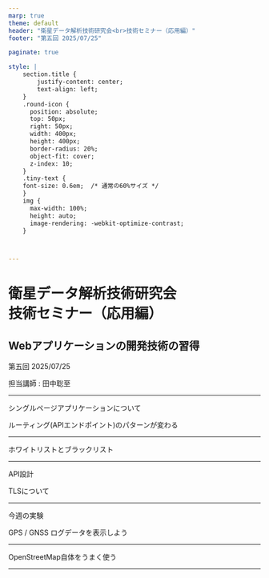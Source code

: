 ```yaml
---
marp: true
theme: default
header: "衛星データ解析技術研究会<br>技術セミナー（応用編）"
footer: "第五回 2025/07/25"

paginate: true

style: |
    section.title {
        justify-content: center;
        text-align: left;
    }
    .round-icon {
      position: absolute;
      top: 50px;
      right: 50px;
      width: 400px;
      height: 400px;
      border-radius: 20%;
      object-fit: cover;
      z-index: 10;
    }
    .tiny-text {
    font-size: 0.6em;  /* 通常の60%サイズ */
    }
    img {
      max-width: 100%;
      height: auto;
      image-rendering: -webkit-optimize-contrast;
    }



---
```

# 衛星データ解析技術研究会<br>技術セミナー（応用編）
## Webアプリケーションの開発技術の習得

第五回 2025/07/25

担当講師 : 田中聡至

---

シングルページアプリケーションについて

ルーティング(APIエンドポイント)のパターンが変わる

---



ホワイトリストとブラックリスト


---
API設計


TLSについて



---


今週の実験

GPS / GNSS ログデータを表示しよう




---

OpenStreetMap自体をうまく使う

---
